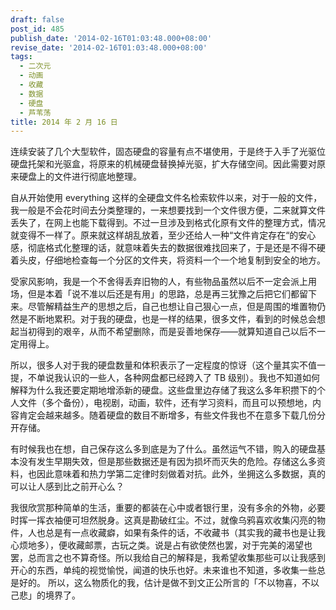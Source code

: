 ```yaml
---
draft: false
post_id: 485
publish_date: '2014-02-16T01:03:48.000+08:00'
revise_date: '2014-02-16T01:03:48.000+08:00'
tags:
  - 二次元
  - 动画
  - 收藏
  - 数据
  - 硬盘
  - 芦苇荡
title: 2014 年 2 月 16 日
---
```


连续安装了几个大型软件，固态硬盘的容量有点不堪使用，于是终于入手了光驱位硬盘托架和光驱盒，将原来的机械硬盘替换掉光驱，扩大存储空间。因此需要对原来硬盘上的文件进行彻底地整理。

自从开始使用 everything 这样的全硬盘文件名检索软件以来，对于一般的文件，我一般是不会花时间去分类整理的，一来想要找到一个文件很方便，二来就算文件丢失了，在网上也能下载得到。不过一旦涉及到格式化原有文件的整理方式，情况就变得不一样了。原来就这样胡乱放着，至少还给人一种“文件肯定存在“的安心感，彻底格式化整理的话，就意味着失去的数据很难找回来了，于是还是不得不硬着头皮，仔细地检查每一个分区的文件夹，将资料一个一个地复制到安全的地方。

受家风影响，我是一个不舍得丢弃旧物的人，有些物品虽然以后不一定会派上用场，但是本着「说不准以后还是有用」的思路，总是再三犹豫之后把它们都留下来。尽管解精益生产的思想之后，自己也想让自己狠心一点，但是周围的堆置物仍然是不断地累积。对于我的硬盘，也是一样的结果，很多文件，看到的时候总会想起当初得到的艰辛，从而不希望删除，而是妥善地保存——就算知道自己以后不一定用得上。

所以，很多人对于我的硬盘数量和体积表示了一定程度的惊讶（这个量其实不值一提，不单说我认识的一些人，各种网盘都已经跨入了 TB 级别）。我也不知道如何解释为什么我还要定期地增添新的硬盘。这些盘里边存储了我这么多年积攒下的个人文件（多个备份），电视剧，动画，软件，还有学习资料，而且可以预想地，内容肯定会越来越多。随着硬盘的数目不断增多，有些文件我也不在意多下载几份分开存储。

有时候我也在想，自己保存这么多到底是为了什么。虽然运气不错，购入的硬盘基本没有发生早期失效，但是那些数据还是有因为损坏而灭失的危险。存储这么多资料，也因此意味着和热力学第二定律时刻做着对抗。此外，坐拥这么多数据，真的可以让人感到比之前开心么？

我很欣赏那种简单的生活，重要的都装在心中或者银行里，没有多余的外物，必要时挥一挥衣袖便可坦然脱身。这真是勘破红尘。不过，就像乌鸦喜欢收集闪亮的物件，人也总是有一点收藏癖，如果有条件的话，不收藏书（其实我的藏书也是让我心烦地多），便收藏邮票，古玩之类。说是占有欲使然也罢，对于完美的渴望也罢，总而言之也不算奇怪。所以我给自己的解释是，我希望收集那些可以让我感到开心的东西，单纯的视觉愉悦，闻道的快乐也好。未来谁也不知道，多收集一些总是好的。
所以，这么物质化的我，估计是做不到文正公所言的「不以物喜，不以己悲」的境界了。
